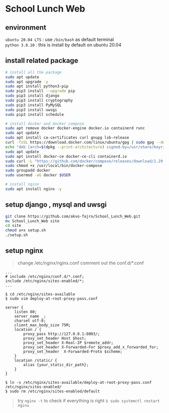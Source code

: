 # School Lunch Web

## environment
`ubuntu 20.04 LTS` : use `/bin/bash` as default terminal  
`python 3.8.10` : this is install by default on ubuntu 20.04  

## install related package
```bash
# install all the package
sudo apt update
sudo apt upgrade -y
sudo apt install python3-pip
sudo pip3 install --upgrade pip
sudo pip3 install django
sudo pip3 install cryptography
sudo pip3 install PyMySQL
sudo pip3 install uwsgi
sudo pip3 install schedule

# install docker and docker compose
sudo apt remove docker docker-engine docker.io containerd runc
sudo apt update
sudo apt install ca-certificates curl gnupg lsb-release
curl -fsSL https://download.docker.com/linux/ubuntu/gpg | sudo gpg --dearmor -o /usr/share/keyrings/docker-archive-keyring.gpg
echo "deb [arch=$(dpkg --print-architecture) signed-by=/usr/share/keyrings/docker-archive-keyring.gpg] https://download.docker.com/linux/ubuntu $(lsb_release -cs) stable" | sudo tee /etc/apt/sources.list.d/docker.list > /dev/null
sudo apt update
sudo apt install docker-ce docker-ce-cli containerd.io
sudo curl -L "https://github.com/docker/compose/releases/download/1.29.2/docker-compose-$(uname -s)-$(uname -m)" -o /usr/local/bin/docker-compose
sudo chmod +x /usr/local/bin/docker-compose
sudo groupadd docker
sudo usermod -aG docker $USER

# install nginx
sudo apt install nginx -y
```

## setup django , mysql and uwsgi
```bash
git clone https://github.com/akvo-fajro/School_Lunch_Web.git
mv School_Lunch_Web site
cd site
chmod u+x setup.sh
./setup.sh
```

## setup nginx
> change /etc/nginx/nginx.conf
> comment out the conf.d/*.conf
```
...
# include /etc/nginx/conf.d/*.conf;
include /etc/nginx/sites-enabled/*;
...
```
`$ cd /etc/nginx/sites-available`  
`$ sudo vim deploy-at-root-proxy-pass.conf`  
```
server {
    listen 80;
    server_name _;
    charset utf-8;
    client_max_body_size 75M;
    location / {
        proxy_pass http://127.0.0.1:8003/;
        proxy_set_header Host $host;
        proxy_set_header X-Real-IP $remote_addr;
        proxy_set_header X-Forwarded-For $proxy_add_x_forwarded_for;
        proxy_set_header  X-Forwarded-Proto $scheme;
    }
    location /static/ {
        alias {your_static_dir_path};
    }
}
```
`$ ln -s /etc/nginx/sites-available/deploy-at-root-proxy-pass.conf /etc/nginx/sites-enabled/`  
`$ sudo rm /etc/nginx/sites-enabled/default`  
> try `nginx -t` to check if everything is right
`$ sudo systemctl restart nginx`  


